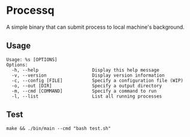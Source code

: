 # Processq

A simple binary that can submit process to local machine's background.

## Usage

```
Usage: %s [OPTIONS]
Options:
  -h, --help                    Display this help message
  -v, --version                 Display version information
  -c, --config [FILE]           Specify a configuration file (WIP)
  -o, --out [DIR]               Specify a output directory
  -m, --cmd [COMMAND]           Specify a command to run
  -l, --list                    List all running processes
```

## Test

```
make && ./bin/main --cmd "bash test.sh"
```
